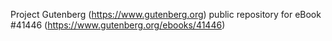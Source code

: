 Project Gutenberg (https://www.gutenberg.org) public repository for eBook #41446 (https://www.gutenberg.org/ebooks/41446)
